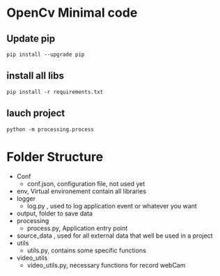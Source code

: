 # OpenCv Minimal code 

## Update pip

```
pip install --upgrade pip
```

## install all libs
```
pip install -r requirements.txt
```

## lauch project

```
python -m processing.process
```

# Folder Structure

* Conf
    * conf.json, configuration file, not used yet
* env, Virtual environement contain all libraries
* logger 
    * log.py , used to log application event or whatever you want
* output, folder to save data
* processing
    * process.py, Application entry point
* source_data , used for all external data that well be used in a project 
* utils
    * utils.py, contains some specific functions
* video_utils
    * video_utils.py, necessary functions for record webCam 
